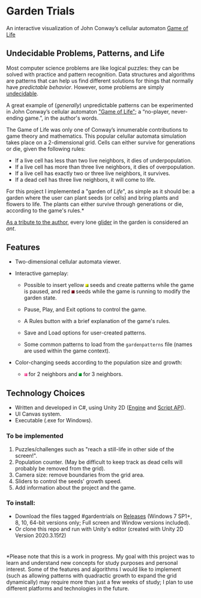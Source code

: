 # Garden Trials

#### 
An interactive visualization of John Conway’s cellular automaton [Game of Life](https://en.wikipedia.org/wiki/Conway%27s_Game_of_Life)


## Undecidable Problems, Patterns, and Life

Most computer science problems are like logical puzzles: they can be solved with practice and pattern recognition.
Data structures and algorithms are patterns that can help us find different solutions for things that normally have *predictable behavior*. However, some problems are simply [undecidable](https://en.wikipedia.org/wiki/Halting_problem).

A great example of (_generally_) unpredictable patterns can be experimented in John Conway’s cellular automaton ["Game of Life"](https://en.wikipedia.org/wiki/Conway%27s_Game_of_Life); a “no-player, never-ending game.”, in the author's words. 

The Game of Life was only one of Conway’s innumerable contributions to game theory and mathematics. This popular celullar automata simulation takes place on a 2-dimensional grid. Cells can either survive for generations or die, given the following rules:

- If a live cell has less than two live neighbors, it dies of underpopulation.
- If a live cell has more than three live neighbors, it dies of overpopulation.
- If a live cell has exactly two or three live neighbors, it survives.
- If a dead cell has three live neighbors, it will come to life.

For this project I implemented a "garden of *Life*", as simple as it should be: a garden where the user can plant seeds (or cells) and bring plants and flowers to life. The plants can either survive through generations or die, according to the game's rules.* 

[As a tribute to the author](https://www.youtube.com/watch?v=E8kUJL04ELA), every lone [glider](https://conwaylife.com/wiki/Glider) in the garden is considered an *ant*.

## Features

- Two-dimensional cellular automata viewer.

- Interactive gameplay:
  - Possible to insert yellow <img src="Assets/Resources/Sprites/one.png" alt="Cell" width="8" height="8"> seeds and create patterns while the game is paused, and red <img src="Assets/Resources/Sprites/zero.png" alt="Cell" width="8" height="8"> seeds while the game is running to modify the garden state.

  - Pause, Play, and Exit options to control the game.

  - A Rules button with a brief explanation of the game's rules.

  - Save and Load options for user-created patterns.

  - Some common patterns to load from the ```gardenpatterns``` file (names are used within the game context).

- Color-changing seeds according to the population size and growth: 
  - <img src="Assets/Resources/Sprites/two.png" alt="Cell" width="8" height="8"> for 2 neighbors and <img src="Assets/Resources/Sprites/three.png" alt="Cell" width="8" height="8"> for 3 neighbors.

## Technology Choices

- Written and developed in C#, using Unity 2D ([Engine](https://store.unity.com/download?ref=personal) and [Script API](https://docs.unity3d.com/ru/2019.4/ScriptReference/index.html)).
- UI Canvas system.
- Executable (.exe for Windows).

### To be implemented
1. Puzzles/challenges such as "reach a still-life in other side of the screen!".
1. Population counter. (May be difficult to keep track as dead cells will probably be removed from the grid).
1. Camera size: remove boundaries from the grid area.  
1. Sliders to control the seeds' growth speed.
1. Add information about the project and the game.

### To install:
- Download the files tagged #gardentrials on [Releases](https://github.com/ivsgit/GardenTrials/releases/new) (Windows 7 SP1+, 8, 10, 64-bit versions only; Full screen and Window versions included).
- Or clone this repo and run with Unity's editor (created with Unity 2D Version 2020.3.15f2)
#
###
####
######
*Please note that this is a work in progress. My goal with this project was to learn and understand new concepts for study purposes and personal interest. Some of the features and algorithms I would like to implement (such as allowing patterns with quadractic growth to expand the grid dynamically) may require more than just a few weeks of study; I plan to use different platforms and technologies in the future. 
